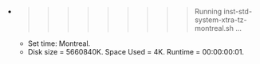 * >>>>>>>>> Running inst-std-system-xtra-tz-montreal.sh ...
  * Set time: Montreal.
  * Disk size = 5660840K. Space Used = 4K. Runtime = 00:00:00:01.

